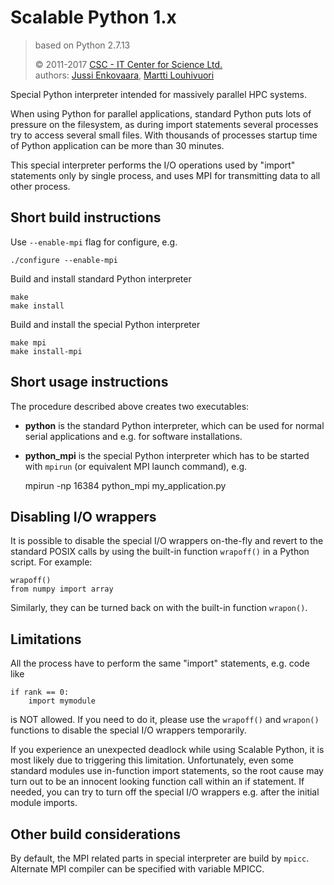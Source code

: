 # Scalable Python 1.x 

> based on Python 2.7.13
>
> &copy; 2011-2017
>  [CSC - IT Center for Science Ltd.](http://github.com/CSCfi)   
> authors: 
>  [Jussi Enkovaara](http://github.com/jussienko),
>  [Martti Louhivuori](http://github.com/mlouhivu)

Special Python interpreter intended for massively parallel HPC systems.

When using Python for parallel applications, standard Python puts
lots of pressure on the filesystem, as during import statements
several processes try to access several small files. With thousands
of processes startup time of Python application can be more than
30 minutes.

This special interpreter performs the I/O operations used by "import"
statements only by single process, and uses MPI for transmitting data to
all other process.

## Short build instructions

Use `--enable-mpi` flag for configure, e.g.

    ./configure --enable-mpi

Build and install standard Python interpreter

    make
    make install

Build and install the special Python interpreter

    make mpi
    make install-mpi

## Short usage instructions

The procedure described above creates two executables:

- **python** is the standard Python interpreter, which can be used for normal
  serial applications and e.g. for software installations.
- **python_mpi** is the special Python interpreter which has to be started with
  `mpirun` (or equivalent MPI launch command), e.g.



    mpirun -np 16384 python_mpi my_application.py

## Disabling I/O wrappers

It is possible to disable the special I/O wrappers on-the-fly and revert to
the standard POSIX calls by using the built-in function `wrapoff()` in a
Python script. For example:

    wrapoff()
    from numpy import array

Similarly, they can be turned back on with the built-in function `wrapon()`.

## Limitations

All the process have to perform the same "import" statements, e.g. code like

    if rank == 0:
        import mymodule

is NOT allowed. If you need to do it, please use the `wrapoff()` and
`wrapon()` functions to disable the special I/O wrappers temporarily.

If you experience an unexpected deadlock while using Scalable Python, it is
most likely due to triggering this limitation. Unfortunately, even some
standard modules use in-function import statements, so the root cause may turn
out to be an innocent looking function call within an if statement. If needed,
you can try to turn off the special I/O wrappers e.g. after the initial module
imports.

## Other build considerations

By default, the MPI related parts in special interpreter are build by `mpicc`.
Alternate MPI compiler can be specified with variable MPICC.
